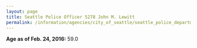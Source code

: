 ```yaml
---
layout: page
title: Seattle Police Officer 5278 John M. Lewitt
permalink: /information/agencies/city_of_seattle/seattle_police_department/copbook/5278/
---
```


**Age as of Feb. 24, 2016:** 59.0
